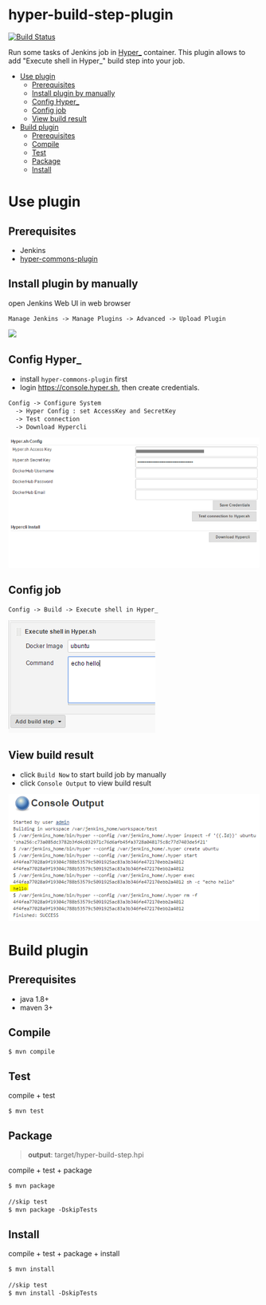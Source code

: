 hyper-build-step-plugin
=======================

[![Build Status](https://travis-ci.org/jenkinsci/hyper-build-step-plugin.svg?branch=master)](https://travis-ci.org/jenkinsci/hyper-build-step-plugin)

Run some tasks of Jenkins job in [Hyper_](https://hyper.sh) container.
This plugin allows to add "Execute shell in Hyper_" build step into your job.


<!-- TOC depthFrom:1 depthTo:6 withLinks:1 updateOnSave:1 orderedList:0 -->

- [Use plugin](#use-plugin)
	- [Prerequisites](#prerequisites)
	- [Install plugin by manually](#install-plugin-by-manually)
	- [Config Hyper_](#config-hyper)
	- [Config job](#config-job)
	- [View build result](#view-build-result)
- [Build plugin](#build-plugin)
	- [Prerequisites](#prerequisites)
	- [Compile](#compile)
	- [Test](#test)
	- [Package](#package)
	- [Install](#install)

<!-- /TOC -->

# Use plugin

## Prerequisites

- Jenkins
- [hyper-commons-plugin](https://github.com/jenkinsci/hyper-commons-plugin)

## Install plugin by manually

open Jenkins Web UI in web browser

```
Manage Jenkins -> Manage Plugins -> Advanced -> Upload Plugin
```

![](images/upload-plugin.PNG)


## Config Hyper_

- install `hyper-commons-plugin` first
- login https://console.hyper.sh, then create credentials.

```
Config -> Configure System
  -> Hyper Config : set AccessKey and SecretKey
  -> Test connection
  -> Download Hypercli
```

![](images/config-hyper-commons-plugin.PNG)


## Config job

```
Config -> Build -> Execute shell in Hyper_
```
![](images/config-job.PNG)

## View build result

- click `Build Now` to start build job by manually
- click `Console Output` to view build result

![](images/view-result.PNG)


# Build plugin

## Prerequisites

- java 1.8+
- maven 3+

## Compile
```
$ mvn compile
```

## Test

compile + test

```
$ mvn test
```

## Package

> **output**: target/hyper-build-step.hpi

compile + test + package

```
$ mvn package

//skip test
$ mvn package -DskipTests
```

## Install

compile + test + package + install

```
$ mvn install

//skip test
$ mvn install -DskipTests
```
